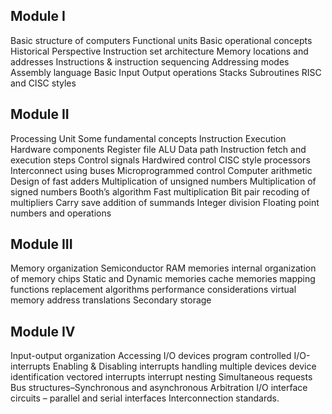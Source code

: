 ## Module I
Basic structure of computers
Functional units
Basic operational concepts
Historical Perspective
Instruction set architecture
Memory locations and addresses
Instructions & instruction sequencing
Addressing modes
Assembly language
Basic Input Output operations
Stacks
Subroutines
RISC and CISC styles
## Module II
Processing Unit
Some fundamental concepts
Instruction Execution
Hardware components
Register file
ALU
Data path
Instruction fetch and execution steps
Control signals
Hardwired control
CISC style processors
Interconnect using buses
Microprogrammed control
Computer arithmetic
Design of fast adders
Multiplication of unsigned numbers
Multiplication of signed numbers
Booth’s algorithm
Fast multiplication
Bit pair recoding of multipliers
Carry save addition of summands
Integer division
Floating point numbers and operations
## Module III
Memory organization
Semiconductor RAM memories
internal organization of memory chips
Static and Dynamic memories
cache memories
mapping functions
replacement algorithms
performance considerations
virtual memory
address translations
Secondary storage
## Module IV
Input-output organization
Accessing I/O devices
program controlled I/O-interrupts
Enabling & Disabling interrupts
handling multiple devices
device identification
vectored interrupts
interrupt nesting
Simultaneous requests
Bus structures–Synchronous and asynchronous
Arbitration
I/O interface circuits – parallel and serial interfaces
Interconnection standards.